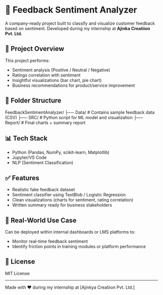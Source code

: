 # 🧠 Feedback Sentiment Analyzer

A company-ready project built to classify and visualize customer feedback based on sentiment. Developed during my internship at **Ajinka Creatiion Pvt. Ltd.**

## 🚀 Project Overview

This project performs:

- Sentiment analysis (Positive / Neutral / Negative)
- Ratings correlation with sentiment
- Insightful visualizations (bar chart, pie chart)
- Business recommendations for product/service improvement

## 📁 Folder Structure

FeedbackSentimentAnalyzer/
├── Data/ # Contains sample feedback data (CSV)
├── SRC/ # Python script for ML model and visualization
├── Report/ # Final charts + summary report

## 📊 Tech Stack

- Python (Pandas, NumPy, scikit-learn, Matplotlib)
- Jupyter/VS Code
- NLP (Sentiment Classification)

## ✅ Features

- Realistic fake feedback dataset
- Sentiment classifier using TextBlob / Logistic Regression
- Clean visualizations (charts for sentiment, rating correlation)
- Written summary ready for business stakeholders

## 📂 Real-World Use Case

Can be deployed within internal dashboards or LMS platforms to:

- Monitor real-time feedback sentiment
- Identify friction points in training modules or platform performance

## 📜 License

MIT License

---

Made with ❤️ during my internship at [Ajinkya Creatiion Pvt. Ltd.]
